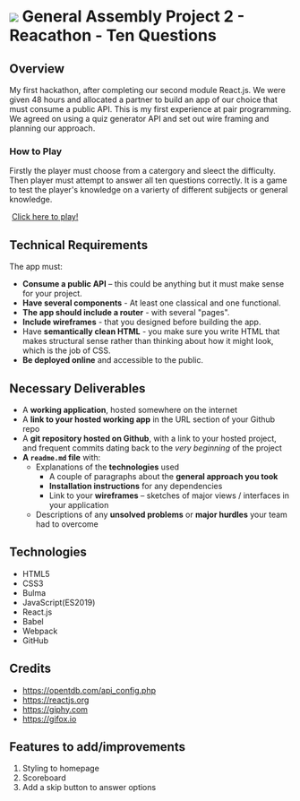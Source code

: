 # ![](https://ga-dash.s3.amazonaws.com/production/assets/logo-9f88ae6c9c3871690e33280fcf557f33.png) General Assembly Project 2 - Reacathon - Ten Questions

## Overview
My first hackathon, after completing our second module React.js. We were given 48 hours and allocated a partner to build an app of our choice that must consume a public API. This is my first experience at pair programming. We agreed on using a quiz generator API and set out wire framing and planning our approach.

### How to Play
  Firstly the player must choose from a catergory and sleect the difficulty. Then player must attempt to answer all ten questions correctly. It is a game to test the player's knowledge on a varierty of different subjjects or general knowledge.

  <img src="https://cdn0.iconfinder.com/data/icons/entypo/80/link5-512.png" height="0.5" /> [Click here to play!]()

## Technical Requirements

The app must:
​
* **Consume a public API** – this could be anything but it must make sense for your project.
* **Have several components** - At least one classical and one functional.
* **The app should include a router** - with several "pages".
* **Include wireframes** - that you designed before building the app.
* Have **semantically clean HTML** - you make sure you write HTML that makes structural sense rather than thinking about how it might look, which is the job of CSS.
* **Be deployed online** and accessible to the public.
​
## Necessary Deliverables

* A **working application**, hosted somewhere on the internet
* A **link to your hosted working app** in the URL section of your Github repo
* A **git repository hosted on Github**, with a link to your hosted project, and frequent commits dating back to the _very beginning_ of the project
* **A `readme.md` file** with:
  * Explanations of the **technologies** used
    * A couple of paragraphs about the **general approach you took**
    * **Installation instructions** for any dependencies
    * Link to your **wireframes** – sketches of major views / interfaces in your application
   * Descriptions of any **unsolved problems** or **major hurdles** your team had to overcome

## Technologies
* HTML5
* CSS3
* Bulma
* JavaScript(ES2019)
* React.js
* Babel
* Webpack
* GitHub


## Credits
* https://opentdb.com/api_config.php
* https://reactjs.org
* https://giphy.com
* https://gifox.io


## Features to add/improvements
1. Styling to homepage
2. Scoreboard
3. Add a skip button to answer options